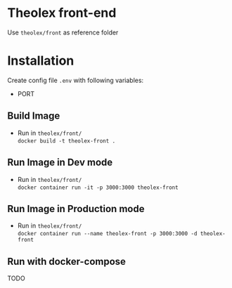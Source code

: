 # Theolex front-end  
Use `theolex/front` as reference folder

# Installation
Create config file `.env` with following variables:

- PORT 

## Build Image
- Run  in `theolex/front/`
<br>`docker build -t theolex-front .`

## Run Image in Dev mode
- Run  in `theolex/front/`
<br>`docker container run -it -p 3000:3000 theolex-front`

## Run Image in Production mode
- Run  in `theolex/front/`
<br>`docker container run --name theolex-front -p 3000:3000 -d theolex-front`

## Run with docker-compose
TODO